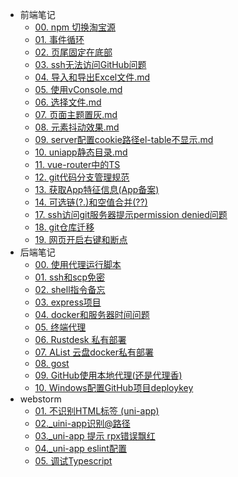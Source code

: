 - 前端笔记
  - [00. npm 切换淘宝源](fe/00_npm切换源.md)
  - [01. 事件循环](fe/01_事件循环.md)
  - [02. 页尾固定在底部](fe/02_页尾固定在底部.md)
  - [03. ssh无法访问GitHub问题](fe/03_ssh无法访问GitHub问题.md)
  - [04. 导入和导出Excel文件.md](fe/04_导入和导出Excel文件.md)
  - [05. 使用vConsole.md](fe/05_使用vConsole.md)
  - [06. 选择文件.md](fe/06_选择文件.md)
  - [07. 页面主题置灰.md](fe/07_页面主题置灰.md)
  - [08. 元素抖动效果.md](fe/08_元素抖动效果.md)
  - [09. server配置cookie路径el-table不显示.md](fe/09_server配置cookie路径el-table不显示.md)
  - [10. uniapp静态目录.md](fe/10_uniapp静态目录.md)
  - [11. vue-router中的TS](fe/11_vue-router中的TS.md)
  - [12. git代码分支管理规范](fe/12_git代码分支管理规范.md)
  - [13. 获取App特征信息(App备案)](fe/13_获取App特征信息(App备案).md)
  - [14. 可选链(?.)和空值合并(??)](fe/14_可选链和空值合并.md)
  - [17. ssh访问git服务器提示permission denied问题](fe/17_macOSVenture和Windows的ssh无法访问git服务器,解决permissiondenied问题.md)
  - [18. git仓库迁移](fe/18_git仓库迁移.md)
  - [19. 网页开启右键和断点](fe/19_网页开启右键和断点.md)
- 后端笔记
  - [00. 使用代理运行脚本](server/00_代理运行脚本.md)
  - [01. ssh和scp免密](server/01_ssh免密登录scp拷贝文件.md)
  - [02. shell指令备忘](server/02_shell指令备忘.md)
  - [03. express项目](server/03_express项目.md)
  - [04. docker和服务器时间问题](server/04_docker和服务器时间问题.md)
  - [05. 终端代理](server/05_终端代理.md)
  - [06. Rustdesk 私有部署](server/06_Rustdestk私有部署.md)
  - [07. AList 云盘docker私有部署](server/07_AList云盘私有部署.md)
  - [08. gost](server/08_gost.md)
  - [09. GitHub使用本地代理(还是代理香)](server/09_GitHub使用本地代理.md)
  - [10. Windows配置GitHub项目deploykey](server/10_Windows配置GitHub项目deploykey.md)
- webstorm
    - [01. 不识别HTML标签 (uni-app)](webstorm/01_不识别HTML标签%20(uni-app).md)
    - [02._uini-app识别@路径](webstorm/02_uini-app识别@路径.md)
    - [03._uni-app 提示 rpx错误飘红](webstorm/03_uni-app提示rpx错误飘红.md)
    - [04._uni-app eslint配置](webstorm/04_uni-app%20eslint配置.md)
    - [05. 调试Typescript](webstorm/05_调试Typescript.md)

